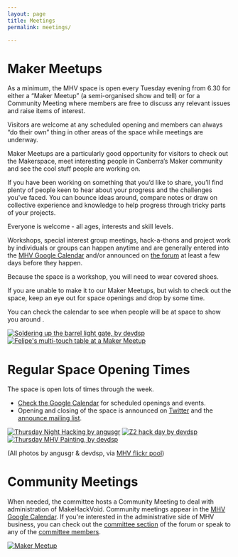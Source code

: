 ```yaml
---
layout: page
title: Meetings
permalink: meetings/

---
```


Maker Meetups
============

As a minimum, the MHV space is open every Tuesday evening from 6.30 for either a “Maker Meetup” (a semi-organised show and tell) or for a Community Meeting where members are free to discuss any relevant issues and raise items of interest.  

Visitors are welcome at any scheduled opening and members can always “do their own” thing in other areas of the space while meetings are underway.

Maker Meetups are a particularly good opportunity for visitors to check out the Makerspace, meet interesting people in Canberra’s Maker community and see the cool stuff people are working on.

If you have been working on something that you’d like to share, you’ll find plenty of people keen to hear about your progress and the challenges you've faced. You can bounce ideas around, compare notes or draw on collective experience and knowledge to help progress through tricky parts of your projects.

Everyone is welcome - all ages, interests and skill levels.

Workshops, special interest group meetings, hack-a-thons and project work by individuals or groups can happen anytime and are generally entered into the [MHV Google Calendar][1] and/or announced on [the forum][2] at least a few days before they happen.

Because the space is a workshop, you will need to wear covered shoes.

If you are unable to make it to our Maker Meetups, but wish to check out the space, keep an eye out for space openings and drop by some time.

You can check the calendar to see when people will be at space to show you around .

[![Soldering up the barrel light gate, by devdsp](http://farm6.static.flickr.com/5229/5862500771_b9bcf18d4b_m.jpg "Soldering up the barrel light gate, by devdsp")](http://farm6.static.flickr.com/5229/5862500771_b9bcf18d4b_b.jpg)
[![Felipe's multi-touch table at a Maker Meetup](http://farm6.static.flickr.com/5101/5679891188_27af8cb112_m.jpg "Felipe's multi-touch table at a Maker Meetup, by angusgr")](http://farm6.static.flickr.com/5101/5679891188_27af8cb112_b.jpg)

[1]: http://makehackvoid.com/#calendar
[2]: http://forum.makehackvoid.com

Regular Space Opening Times
========================

The space is open lots of times through the week.

* [Check the Google Calendar](/#calendar) for scheduled openings and events.
* Opening and closing of the space is announced on [Twitter](https://twitter.com/MakeHackVoid) and the [announce mailing list](http://www.makehackvoid.com/mailman/listinfo/announce).

[![Thursday Night Hacking by angusgr](http://farm6.static.flickr.com/5104/5679299983_d4772c5298_m.jpg "Thursday Night Hacking, by angusgr")](http://farm6.static.flickr.com/5104/5679299983_d4772c5298_b.jpg) [![Z2 hack day by devdsp](http://farm6.static.flickr.com/5024/5872171138_daab3f360c_m.jpg "Z2 hack day, by devdsp")](http://farm6.static.flickr.com/5024/5872171138_daab3f360c_b.jpg) [![Thursday MHV Painting, by devdsp](http://farm7.static.flickr.com/6017/5893796762_ddd2723b9e_m.jpg "Thursday MHV Painting, by devdsp")](http://farm7.static.flickr.com/6017/5893796762_ddd2723b9e_b.jpg)

(All photos by angusgr & devdsp, via [MHV flickr pool](http://flickr.com/groups/makehackvoid/))

Community Meetings
================

When needed, the committee hosts a Community Meeting to deal with administration of MakeHackVoid. Community meetings appear in the [MHV Google Calendar][1]. If you're interested in the administrative side of MHV business, you can check out the [committee section](http://forum.makehackvoid.com/category/committee) of the forum or speak to any of the [committee members](/contacts#committee_members).

[![Maker Meetup](http://farm6.static.flickr.com/5176/5407526116_98a71fb512_m.jpg "Maker Meetup, by angusgr")](http://farm6.static.flickr.com/5176/5407526116_98a71fb512_b.jpg)
